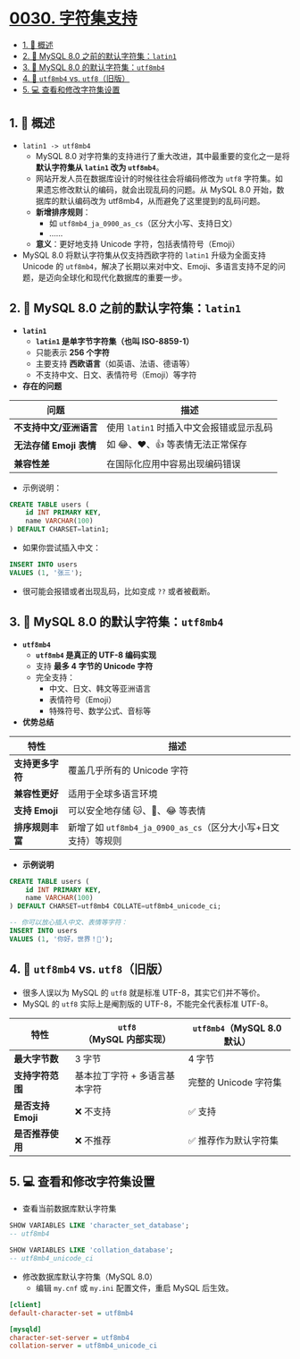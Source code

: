 # [0030. 字符集支持](https://github.com/Tdahuyou/TNotes.sql/tree/main/notes/0030.%20%E5%AD%97%E7%AC%A6%E9%9B%86%E6%94%AF%E6%8C%81)

<!-- region:toc -->

- [1. 📝 概述](#1--概述)
- [2. 📒 MySQL 8.0 之前的默认字符集：`latin1`](#2--mysql-80-之前的默认字符集latin1)
- [3. 📒 MySQL 8.0 的默认字符集：`utf8mb4`](#3--mysql-80-的默认字符集utf8mb4)
- [4. 📒 `utf8mb4` vs. `utf8`（旧版）](#4--utf8mb4-vs-utf8旧版)
- [5. 💻 查看和修改字符集设置](#5--查看和修改字符集设置)

<!-- endregion:toc -->

## 1. 📝 概述

- `latin1 -> utf8mb4`
  - MySQL 8.0 对字符集的支持进行了重大改进，其中最重要的变化之一是将 **默认字符集从 `latin1` 改为 `utf8mb4`**。
  - 网站开发人员在数据库设计的时候往往会将编码修改为 `utf8` 字符集。如果遗忘修改默认的编码，就会出现乱码的问题。从 MySQL 8.0 开始，数据库的默认编码改为 utf8mb4，从而避免了这里提到的乱码问题。
  - **新增排序规则**：
    - 如 `utf8mb4_ja_0900_as_cs`（区分大小写、支持日文）
    - ……
  - **意义**：更好地支持 Unicode 字符，包括表情符号（Emoji）
- MySQL 8.0 将默认字符集从仅支持西欧字符的 `latin1` 升级为全面支持 Unicode 的 `utf8mb4`，解决了长期以来对中文、Emoji、多语言支持不足的问题，是迈向全球化和现代化数据库的重要一步。

## 2. 📒 MySQL 8.0 之前的默认字符集：`latin1`

- **`latin1`**
  - **`latin1` 是单字节字符集（也叫 ISO-8859-1）**
  - 只能表示 **256 个字符**
  - 主要支持 **西欧语言**（如英语、法语、德语等）
  - 不支持中文、日文、表情符号（Emoji）等字符
- **存在的问题**

| 问题                    | 描述                                     |
| ----------------------- | ---------------------------------------- |
| **不支持中文/亚洲语言** | 使用 `latin1` 时插入中文会报错或显示乱码 |
| **无法存储 Emoji 表情** | 如 😂、❤️、👍 等表情无法正常保存         |
| **兼容性差**            | 在国际化应用中容易出现编码错误           |

- 示例说明：

```sql
CREATE TABLE users (
    id INT PRIMARY KEY,
    name VARCHAR(100)
) DEFAULT CHARSET=latin1;
```

- 如果你尝试插入中文：

```sql
INSERT INTO users
VALUES (1, '张三');
```

- 很可能会报错或者出现乱码，比如变成 `??` 或者被截断。

## 3. 📒 MySQL 8.0 的默认字符集：`utf8mb4`

- **`utf8mb4`**
  - **`utf8mb4` 是真正的 UTF-8 编码实现**
  - 支持 **最多 4 字节的 Unicode 字符**
  - 完全支持：
    - 中文、日文、韩文等亚洲语言
    - 表情符号（Emoji）
    - 特殊符号、数学公式、音标等
- **优势总结**

| 特性 | 描述 |
| --- | --- |
| **支持更多字符** | 覆盖几乎所有的 Unicode 字符 |
| **兼容性更好** | 适用于全球多语言环境 |
| **支持 Emoji** | 可以安全地存储 🐱、🎉、😂 等表情 |
| **排序规则丰富** | 新增了如 `utf8mb4_ja_0900_as_cs`（区分大小写+日文支持）等规则 |

- **示例说明**

```sql
CREATE TABLE users (
    id INT PRIMARY KEY,
    name VARCHAR(100)
) DEFAULT CHARSET=utf8mb4 COLLATE=utf8mb4_unicode_ci;

-- 你可以放心插入中文、表情等字符：
INSERT INTO users
VALUES (1, '你好，世界！👋');
```

## 4. 📒 `utf8mb4` vs. `utf8`（旧版）

- 很多人误以为 MySQL 的 `utf8` 就是标准 UTF-8，其实它们并不等价。
- MySQL 的 `utf8` 实际上是阉割版的 UTF-8，不能完全代表标准 UTF-8。

| 特性 | `utf8`（MySQL 内部实现） | `utf8mb4`（MySQL 8.0 默认） |
| --- | --- | --- |
| **最大字节数** | 3 字节 | 4 字节 |
| **支持字符范围** | 基本拉丁字符 + 多语言基本字符 | 完整的 Unicode 字符集 |
| **是否支持 Emoji** | ❌ 不支持 | ✅ 支持 |
| **是否推荐使用** | ❌ 不推荐 | ✅ 推荐作为默认字符集 |

## 5. 💻 查看和修改字符集设置

- 查看当前数据库默认字符集

```sql
SHOW VARIABLES LIKE 'character_set_database';
-- utf8mb4

SHOW VARIABLES LIKE 'collation_database';
-- utf8mb4_unicode_ci
```

- 修改数据库默认字符集（MySQL 8.0）
  - 编辑 `my.cnf` 或 `my.ini` 配置文件，重启 MySQL 后生效。

```ini
[client]
default-character-set = utf8mb4

[mysqld]
character-set-server = utf8mb4
collation-server = utf8mb4_unicode_ci
```
